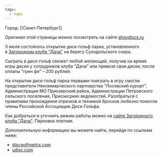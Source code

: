 ```yaml
---
tags:
  - парк
---
```

Город: [[Санкт-Петербург]]

Оригинал этой страницы можно посмотреть на сайте [ahoydiscs.ru](https://ahoydiscs.ru/zagorodnyj-klub-dacha/)

3 июля состоялось открытие диск-гольф парка, установленного в [Загородном клубе "Дача"](https://www.dacha-ozero.ru/) на берегу Суходольского озера.

Сыграть в диск-гольф сможет любой желающий, получив на время игры диски у сотрудников клуба "Дача" или привезя свои диски, после оплаты "грин фи" – 200 рублей.

На открытии диск-гольф парка первыми поиграть в игру смогли представители Некоммерческого партнерства "Лосевский курорт", Администрации МО Приозерский район, Администрации Петровского сельского поселения, Приозесрких ведомостей. Разобраться с правилами прохождения отрезков и техникой бросков любезно помогли члены Российской Ассоциации Диск-Гольфа.

Как добраться и уточнить режим работы можно на [сайте Загородного клуба "Дача"](https://www.dacha-ozero.ru/contacts).
Парковка платная.

Дополнительную информацию вы можете найти, перейдя по ссылкам ниже:
- [discgolfmetrix.com](https://discgolfmetrix.com/course/23673)
- [udisc.com](https://udisc.com/courses/dacha-resort-XrZC)